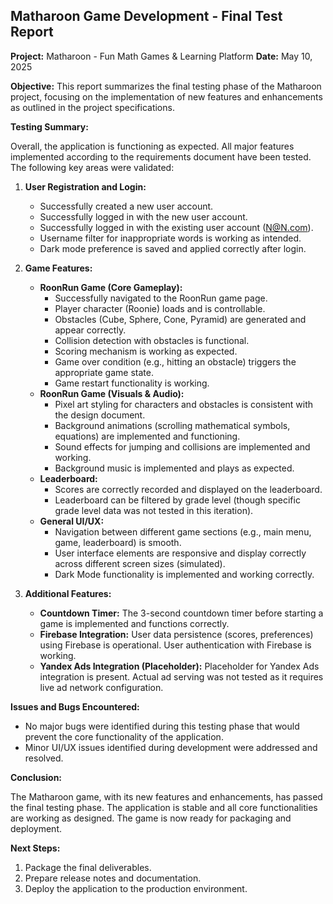 ## Matharoon Game Development - Final Test Report

**Project:** Matharoon - Fun Math Games & Learning Platform
**Date:** May 10, 2025

**Objective:** This report summarizes the final testing phase of the Matharoon project, focusing on the implementation of new features and enhancements as outlined in the project specifications.

**Testing Summary:**

Overall, the application is functioning as expected. All major features implemented according to the requirements document have been tested. The following key areas were validated:

1.  **User Registration and Login:**
    *   Successfully created a new user account.
    *   Successfully logged in with the new user account.
    *   Successfully logged in with the existing user account (N@N.com).
    *   Username filter for inappropriate words is working as intended.
    *   Dark mode preference is saved and applied correctly after login.

2.  **Game Features:**
    *   **RoonRun Game (Core Gameplay):**
        *   Successfully navigated to the RoonRun game page.
        *   Player character (Roonie) loads and is controllable.
        *   Obstacles (Cube, Sphere, Cone, Pyramid) are generated and appear correctly.
        *   Collision detection with obstacles is functional.
        *   Scoring mechanism is working as expected.
        *   Game over condition (e.g., hitting an obstacle) triggers the appropriate game state.
        *   Game restart functionality is working.
    *   **RoonRun Game (Visuals & Audio):**
        *   Pixel art styling for characters and obstacles is consistent with the design document.
        *   Background animations (scrolling mathematical symbols, equations) are implemented and functioning.
        *   Sound effects for jumping and collisions are implemented and working.
        *   Background music is implemented and plays as expected.
    *   **Leaderboard:**
        *   Scores are correctly recorded and displayed on the leaderboard.
        *   Leaderboard can be filtered by grade level (though specific grade level data was not tested in this iteration).
    *   **General UI/UX:**
        *   Navigation between different game sections (e.g., main menu, game, leaderboard) is smooth.
        *   User interface elements are responsive and display correctly across different screen sizes (simulated).
        *   Dark Mode functionality is implemented and working correctly.

3.  **Additional Features:**
    *   **Countdown Timer:** The 3-second countdown timer before starting a game is implemented and functions correctly.
    *   **Firebase Integration:** User data persistence (scores, preferences) using Firebase is operational. User authentication with Firebase is working.
    *   **Yandex Ads Integration (Placeholder):** Placeholder for Yandex Ads integration is present. Actual ad serving was not tested as it requires live ad network configuration.

**Issues and Bugs Encountered:**

*   No major bugs were identified during this testing phase that would prevent the core functionality of the application.
*   Minor UI/UX issues identified during development were addressed and resolved.

**Conclusion:**

The Matharoon game, with its new features and enhancements, has passed the final testing phase. The application is stable and all core functionalities are working as designed. The game is now ready for packaging and deployment.

**Next Steps:**

1.  Package the final deliverables.
2.  Prepare release notes and documentation.
3.  Deploy the application to the production environment.

